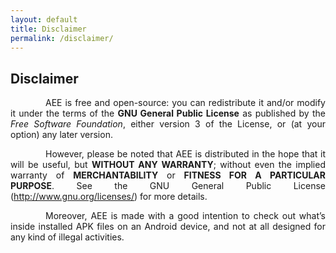 ```yaml
---
layout: default
title: Disclaimer
permalink: /disclaimer/
---
```


<style>
    tab1 { padding-left: 4em; }
</style>

## Disclaimer

<p style="text-align: justify;"><tab1>AEE is free and open-source: you can redistribute it and/or modify it under the terms of the <b>GNU General Public License</b> as published by the <i>Free Software Foundation</i>, either version 3 of the License, or (at your option) any later version.</tab1></p>

<p style="text-align: justify;"><tab1>However, please be noted that AEE is distributed in the hope that it will be useful, but <b>WITHOUT ANY WARRANTY</b>; without even the implied warranty of <b>MERCHANTABILITY</b> or <b>FITNESS FOR A PARTICULAR PURPOSE</b>. See the GNU General Public License (<a href="http://www.gnu.org/licenses/" target="_blank">http://www.gnu.org/licenses/</a>) for more details.</tab1></p>

<p style="text-align: justify;"><tab1>Moreover, AEE is made with a good intention to check out what’s inside installed APK files on an Android device, and not at all designed for any kind of illegal activities.</tab1></p>
